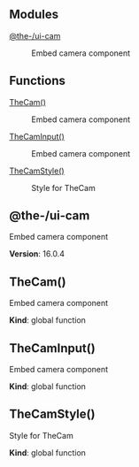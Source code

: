 <!--- Code generated by @the-/script-doc. DO NOT EDIT. -->

## Modules

<dl>
<dt><a href="#module_@the-/ui-cam">@the-/ui-cam</a></dt>
<dd><p>Embed camera component</p>
</dd>
</dl>

## Functions

<dl>
<dt><a href="#TheCam">TheCam()</a></dt>
<dd><p>Embed camera component</p>
</dd>
<dt><a href="#TheCamInput">TheCamInput()</a></dt>
<dd><p>Embed camera component</p>
</dd>
<dt><a href="#TheCamStyle">TheCamStyle()</a></dt>
<dd><p>Style for TheCam</p>
</dd>
</dl>

<a name="module_@the-/ui-cam"></a>

## @the-/ui-cam
Embed camera component

**Version**: 16.0.4  
<a name="TheCam"></a>

## TheCam()
Embed camera component

**Kind**: global function  
<a name="TheCamInput"></a>

## TheCamInput()
Embed camera component

**Kind**: global function  
<a name="TheCamStyle"></a>

## TheCamStyle()
Style for TheCam

**Kind**: global function  
